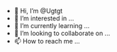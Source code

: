 - 👋 Hi, I’m @Ugtgt
- 👀 I’m interested in ...
- 🌱 I’m currently learning ...
- 💞️ I’m looking to collaborate on ...
- 📫 How to reach me ...

<!---
Ugtgt/Ugtgt is a ✨ special ✨ repository because its `README.md` (this file) appears on your GitHub profile.
You can click the Preview link to take a look at your changes.
--->
